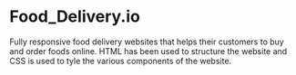 # Food_Delivery.io
Fully responsive food delivery websites that helps their customers to buy and order foods online. 
HTML has been used to structure the website and CSS is used to tyle the various components of the website.
